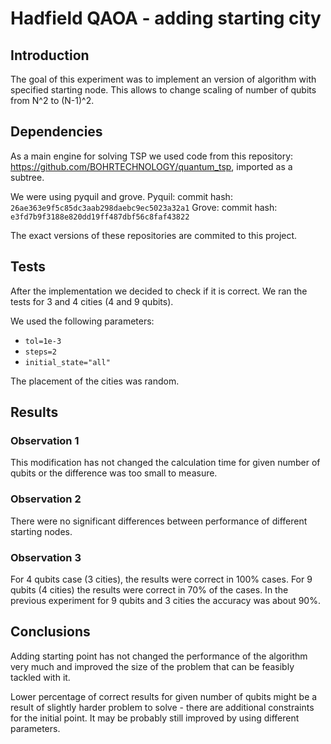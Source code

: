 # Hadfield QAOA - adding starting city

## Introduction

The goal of this experiment was to implement an version of algorithm with specified starting node. This allows to change scaling of number of qubits from N^2 to (N-1)^2.

## Dependencies

As a main engine for solving TSP we used code from this repository: https://github.com/BOHRTECHNOLOGY/quantum_tsp, imported as a subtree.

We were using pyquil and grove.
Pyquil: commit hash: `26ae363e9f5c85dc3aab298daebc9ec5023a32a1`
Grove: commit hash: `e3fd7b9f3188e820dd19ff487dbf56c8faf43822`

The exact versions of these repositories are commited to this project.

## Tests

After the implementation we decided to check if it is correct. We ran the tests for 3 and 4 cities (4 and 9 qubits). 

We used the following parameters:

- `tol=1e-3`
- `steps=2`
- `initial_state="all"`

The placement of the cities was random.

## Results

### Observation 1

This modification has not changed the calculation time for given number of qubits or the difference was too small to measure.

### Observation 2

There were no significant differences between performance of different starting nodes.

### Observation 3 

For 4 qubits case (3 cities), the results were correct in 100% cases. For 9 qubits (4 cities) the results were correct in 70% of the cases. 
In the previous experiment for 9 qubits and 3 cities the accuracy was about 90%. 


## Conclusions

Adding starting point has not changed the performance of the algorithm very much and improved the size of the problem that can be feasibly tackled with it.

Lower percentage of correct results for given number of qubits might be a result of slightly harder problem to solve - there are additional constraints for the initial point. It may be probably still improved by using different parameters.

